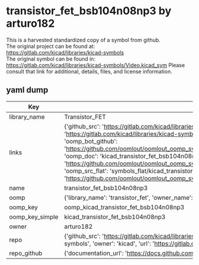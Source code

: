 # transistor_fet_bsb104n08np3 by arturo182  
This is a harvested standardized copy of a symbol from github.  
The original project can be found at:  
https://gitlab.com/kicad/libraries/kicad-symbols  
The original symbol can be found in:
https://gitlab.com/kicad/libraries/kicad-symbols/Video.kicad_sym
Please consult that link for additional, details, files, and license information.  
## yaml dump  
| Key | Value |  
| --- | --- |  
| library_name | Transistor_FET |  
| links | {'github_src': 'https://gitlab.com/kicad/libraries/kicad-symbols/Video.kicad_sym', 'github_src_repo': 'https://gitlab.com/kicad/libraries/kicad-symbols', 'oomp_bot': 'kicad_transistor_fet_bsb104n08np3/working', 'oomp_bot_github': 'https://github.com/oomlout/oomlout_oomp_symbol_bot/tree/main/kicad_transistor_fet_bsb104n08np3/working', 'oomp_doc': 'kicad_transistor_fet_bsb104n08np3/working', 'oomp_doc_github': 'https://github.com/oomlout/oomlout_oomp_symbol_doc/tree/main/kicad_transistor_fet_bsb104n08np3/working', 'oomp_src_flat': 'symbols_flat/kicad_transistor_fet_bsb104n08np3/working', 'oomp_src_flat_github': 'https://github.com/oomlout/oomlout_oomp_symbol_src/tree/main/kicad_transistor_fet_bsb104n08np3/working'} |  
| name | transistor_fet_bsb104n08np3 |  
| oomp | {'library_name': 'transistor_fet', 'owner_name': 'kicad', 'symbol_name': 'transistor_fet_bsb104n08np3'} |  
| oomp_key | oomp_kicad_transistor_fet_bsb104n08np3 |  
| oomp_key_simple | kicad_transistor_fet_bsb104n08np3 |  
| owner | arturo182 |  
| repo | {'github_src': 'https://gitlab.com/kicad/libraries/kicad-symbols/Video.kicad_sym', 'name': 'libraries/kicad-symbols', 'owner': 'kicad', 'url': 'https://gitlab.com/kicad/libraries/kicad-symbols'} |  
| repo_github | {'documentation_url': 'https://docs.github.com/rest/repos/repos#get-a-repository', 'message': 'Not Found'} |  

